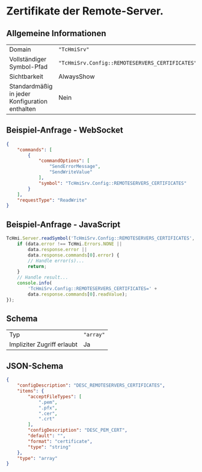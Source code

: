 # Zertifikate der Remote-Server.

## Allgemeine Informationen

|  |  |
| - | - |
| Domain | `"TcHmiSrv"` |
| Vollständiger Symbol-Pfad | `"TcHmiSrv.Config::REMOTESERVERS_CERTIFICATES"` |
| Sichtbarkeit | AlwaysShow |
| Standardmäßig in jeder Konfiguration enthalten | Nein |

## Beispiel-Anfrage - WebSocket

```json
{
    "commands": [
        {
            "commandOptions": [
                "SendErrorMessage",
                "SendWriteValue"
            ],
            "symbol": "TcHmiSrv.Config::REMOTESERVERS_CERTIFICATES"
        }
    ],
    "requestType": "ReadWrite"
}
```

## Beispiel-Anfrage - JavaScript

```javascript
TcHmi.Server.readSymbol('TcHmiSrv.Config::REMOTESERVERS_CERTIFICATES', data => {
    if (data.error !== TcHmi.Errors.NONE ||
        data.response.error ||
        data.response.commands[0].error) {
        // Handle error(s)...
        return;
    }
    // Handle result...
    console.info(
        'TcHmiSrv.Config::REMOTESERVERS_CERTIFICATES=' +
        data.response.commands[0].readValue);
});
```

## Schema

|  |  |
| - | - |
| Typ | `"array"` |
| Impliziter Zugriff erlaubt | Ja |

## JSON-Schema

```json
{
    "configDescription": "DESC_REMOTESERVERS_CERTIFICATES",
    "items": {
        "acceptFileTypes": [
            ".pem",
            ".pfx",
            ".cer",
            ".crt"
        ],
        "configDescription": "DESC_PEM_CERT",
        "default": "",
        "format": "certificate",
        "type": "string"
    },
    "type": "array"
}
```
